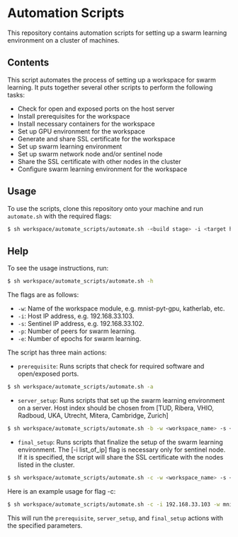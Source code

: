 # Automation Scripts

This repository contains automation scripts for setting up a swarm learning environment on a cluster of machines.

## Contents
This script automates the process of setting up a workspace for swarm learning. It puts together several other scripts to perform the following tasks:

- Check for open and exposed ports on the host server
- Install prerequisites for the workspace
- Install necessary containers for the workspace
- Set up GPU environment for the workspace
- Generate and share SSL certificate for the workspace
- Set up swarm learning environment
- Set up swarm network node and/or sentinel node
- Share the SSL certificate with other nodes in the cluster
- Configure swarm learning environment for the workspace

## Usage

To use the scripts, clone this repository onto your machine and run `automate.sh` with the required flags:

```sh
$ sh workspace/automate_scripts/automate.sh -<build stage> -i <target host ip to share cert> -s <sentinel host ip> -w <workspace> -n <num_peers> -e <num_epochs>"
```

## Help
To see the usage instructions, run:
```sh
$ sh workspace/automate_scripts/automate.sh -h
```


The flags are as follows:

- `-w`: Name of the workspace module, e.g. mnist-pyt-gpu, katherlab, etc.
- `-i`: Host IP address, e.g. 192.168.33.103.
- `-s`: Sentinel IP address, e.g. 192.168.33.102.
- `-p`: Number of peers for swarm learning.
- `-e`: Number of epochs for swarm learning.

The script has three main actions:

- `prerequisite`: Runs scripts that check for required software and open/exposed ports.
```sh
$ sh workspace/automate_scripts/automate.sh -a
```
- `server_setup`: Runs scripts that set up the swarm learning environment on a server. Host index should be chosen from [TUD, Ribera, VHIO, Radboud, UKA, Utrecht, Mitera, Cambridge, Zurich]
```sh
$ sh workspace/automate_scripts/automate.sh -b -w <workspace_name> -s <sentinel_ip> -d <host_index>
```
- `final_setup`: Runs scripts that finalize the setup of the swarm learning environment. The [-i list_of_ip] flag is necessary only for sentinel node. If it is specified, the script will share the SSL certificate with the nodes listed in the cluster.
```sh
$ sh workspace/automate_scripts/automate.sh -c -w <workspace_name> -s <sentinel_ip> [-n num_peers] [-e num_epochs] [-i list_of_ip]
```
Here is an example usage for flag -c:
```sh
$ sh workspace/automate_scripts/automate.sh -c -i 192.168.33.103 -w mnist-pyt-gpu -s 192.168.33.102 -p 2 -e 5
```


This will run the `prerequisite`, `server_setup`, and `final_setup` actions with the specified parameters.
